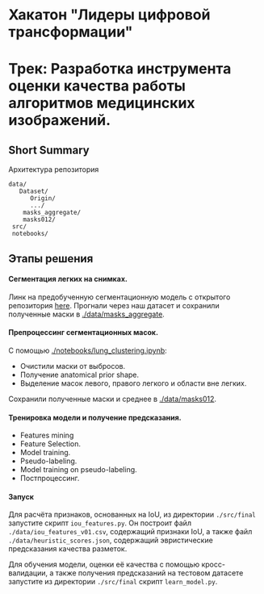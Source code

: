 # Хакатон "Лидеры цифровой трансформации"
# Трек: Разработка инструмента оценки качества работы алгоритмов медицинских изображений.

## Short Summary


Архитектура репозитория

```
data/
   Dataset/
      Origin/
      .../
    masks_aggregate/
    masks012/
 src/
 notebooks/
```


## Этапы решения

#### Сегментация легких на снимках.

Линк на предобученную сегментационную модель с открытого репозитория [here](https://github.com/IlliaOvcharenko/lung-segmentation). Прогнали через наш датасет и сохранили полученные маски в [./data/masks_aggregate](https://github.com/YaroslavBespalov/LCT_hack/tree/main/data/masks_aggregate).

#### Препроцессинг сегментационных масок.

С помощью [./notebooks/lung_clustering.ipynb](https://github.com/YaroslavBespalov/LCT_hack/blob/main/notebooks/lung_clustering.ipynb):

  - Очистили маски от выбросов.
  - Получение anatomical prior shape.
  - Выделение масок левого, правого легкого и области вне легких.

Сохранили полученные маски и среднее в [./data/masks012](https://github.com/YaroslavBespalov/LCT_hack/tree/main/data/masks012).

#### Тренировка модели и получение предсказания.

  - Features mining
  - Feature Selection.
  - Model training.
  - Pseudo-labeling.
  - Model training on pseudo-labeling.
  - Постпроцессинг.
  
#### Запуск

Для расчёта признаков, основанных на IoU, из директории `./src/final` запустите скрипт `iou_features.py`. Он построит файл `./data/iou_features_v01.csv`, содержащий признаки IoU, а также файл `./data/heuristic_scores.json`, содержащий эвристические предсказания качества разметок.

Для обучения модели, оценки её качества с помощью кросс-валидации, а также получения предсказаний на тестовом датасете запустите из директории `./src/final` скрипт `learn_model.py`. 
